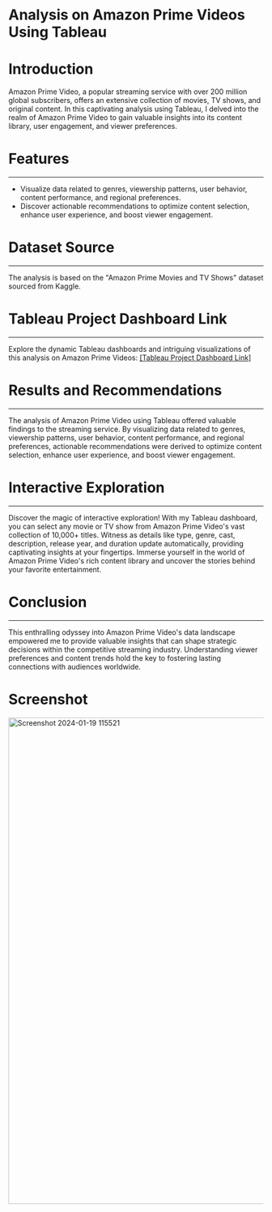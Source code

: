 # Analysis on Amazon Prime Videos Using Tableau
# Introduction
Amazon Prime Video, a popular streaming service with over 200 million global subscribers, offers an extensive collection of movies, TV shows, and original content. In this captivating analysis using Tableau, I delved into the realm of Amazon Prime Video to gain valuable insights into its content library, user engagement, and viewer preferences.

# Features
----------------------------------------------------------------------------------------------------------------------------------------------------------------------------
- Visualize data related to genres, viewership patterns, user behavior, content performance, and regional preferences.
- Discover actionable recommendations to optimize content selection, enhance user experience, and boost viewer engagement.

# Dataset Source
----------------------------------------------------------------------------------------------------------------------------------------------------------------------------
The analysis is based on the "Amazon Prime Movies and TV Shows" dataset sourced from Kaggle.

# Tableau Project Dashboard Link
----------------------------------------------------------------------------------------------------------------------------------------------------------------------------
Explore the dynamic Tableau dashboards and intriguing visualizations of this analysis on Amazon Prime Videos: [[Tableau Project Dashboard Link]](https://public.tableau.com/views/primedashboard_17056456472070/PrimeVideodashboard?:language=en-US&publish=yes&:display_count=n&:origin=viz_share_link)

# Results and Recommendations
----------------------------------------------------------------------------------------------------------------------------------------------------------------------------
The analysis of Amazon Prime Video using Tableau offered valuable findings to the streaming service. By visualizing data related to genres, viewership patterns, user behavior, content performance, and regional preferences, actionable recommendations were derived to optimize content selection, enhance user experience, and boost viewer engagement.

# Interactive Exploration
----------------------------------------------------------------------------------------------------------------------------------------------------------------------------
Discover the magic of interactive exploration! With my Tableau dashboard, you can select any movie or TV show from Amazon Prime Video's vast collection of 10,000+ titles. Witness as details like type, genre, cast, description, release year, and duration update automatically, providing captivating insights at your fingertips. Immerse yourself in the world of Amazon Prime Video's rich content library and uncover the stories behind your favorite entertainment.

# Conclusion
---------------------------------------------------------------------------------------------------------------------------------------------------------------------------
This enthralling odyssey into Amazon Prime Video's data landscape empowered me to provide valuable insights that can shape strategic decisions within the competitive streaming industry. Understanding viewer preferences and content trends hold the key to fostering lasting connections with audiences worldwide.

# Screenshot
<img width="960" alt="Screenshot 2024-01-19 115521" src="https://github.com/PotlachervuSrilatha/Prime_video_dashboard_with_Tableau/assets/97737090/b3d403b5-43b6-4474-b3b8-4f051d4c4f1c">

